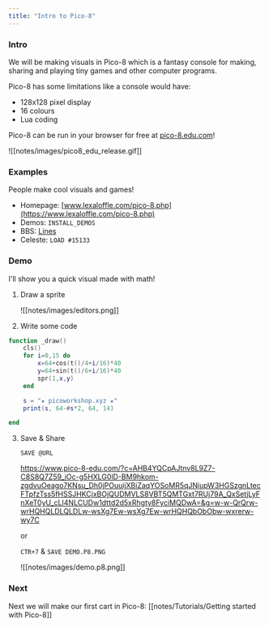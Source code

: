 ```yaml
---
title: "Intro to Pico-8"
---
```


### Intro

We will be making visuals in Pico-8 which is a fantasy console for making, sharing and playing tiny games and other computer programs.

Pico-8 has some limitations like a console would have:
- 128x128 pixel display
- 16 colours
- Lua coding

Pico-8 can be run in your browser for free at [pico-8.edu.com](https://www.pico-8-edu.com/)!

![[notes/images/pico8_edu_release.gif]]

### Examples

People make cool visuals and games!

- Homepage: [www.lexaloffle.com/pico-8.php](https://www.lexaloffle.com/pico-8.php)
- Demos: `INSTALL_DEMOS`
- BBS: [Lines](https://www.lexaloffle.com/bbs/?pid=64653#p)
- Celeste:  `LOAD #15133`


### Demo

I'll show you a quick visual made with math!

1. Draw a sprite
   
   ![[notes/images/editors.png]]
2. Write some code

```lua
function _draw()
	cls()
	for i=0,15 do
		x=64+cos(t()/4+i/16)*40
		y=64+sin(t()/6+i/16)*40
		spr(1,x,y)
	end

	s = "★ picoworkshop.xyz ★"
	print(s, 64-#s*2, 64, 14)

end
```
3. Save & Share
   
   `SAVE @URL`
   
   https://www.pico-8-edu.com/?c=AHB4YQCpAJtnv8L9Z7-C8S8Q7Z59_iOc-g5HXLG0lD-BM9hkom-zgdvuOeago7KNsu_Dh0jPOuuijXBiZaqYOSoMR5qJNjupW3HGSzgnLtecFTpfzTss5fHSSJHKCjxBOjQUDMVLS8VBT5QMTGxt7RUj79A_QxSetjLyFnXeT0yU_cLI4NLCUDw1dttd2d5xRhgty8FyciMQDwA=&g=w-w-QrQrw-wrHQHQLDLQLDLw-wsXg7Ew-wsXg7Ew-wrHQHQbObObw-wxrerw-wy7C
   
   or
   
   `CTR+7` & `SAVE DEMO.P8.PNG`
   
   ![[notes/images/demo.p8.png]]

### Next

Next we will make our first cart in Pico-8: [[notes/Tutorials/Getting started with Pico-8]]
